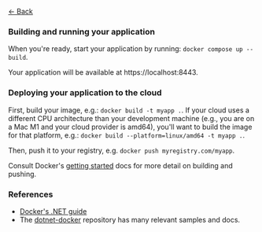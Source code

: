 [← Back](/README.md)

### Building and running your application

When you're ready, start your application by running:
`docker compose up --build`.

Your application will be available at https://localhost:8443.

### Deploying your application to the cloud

First, build your image, e.g.: `docker build -t myapp .`.
If your cloud uses a different CPU architecture than your development
machine (e.g., you are on a Mac M1 and your cloud provider is amd64),
you'll want to build the image for that platform, e.g.:
`docker build --platform=linux/amd64 -t myapp .`.

Then, push it to your registry, e.g. `docker push myregistry.com/myapp`.

Consult Docker's [getting started](https://docs.docker.com/get-started/04_sharing_app/)
docs for more detail on building and pushing.

### References
* [Docker's .NET guide](https://docs.docker.com/language/dotnet/)
* The [dotnet-docker](https://github.com/dotnet/dotnet-docker/tree/main/samples)
  repository has many relevant samples and docs.